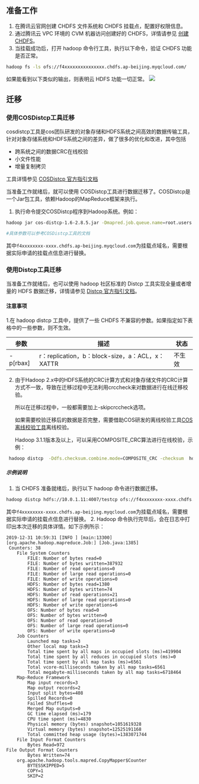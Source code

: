 ## 准备工作

1. 在腾讯云官网创建 CHDFS 文件系统和 CHDFS 挂载点，配置好权限信息。
2. 通过腾讯云 VPC 环境的 CVM 机器访问创建好的 CHDFS，详情请参见 [创建 CHDFS](https://cloud.tencent.com/document/product/1105/37234)。
3. 当挂载成功后，打开 hadoop 命令行工具，执行以下命令，验证 CHDFS 功能是否正常。
```bash
hadoop fs -ls ofs://f4xxxxxxxxxxxxxxx.chdfs.ap-beijing.myqcloud.com/
```
如果能看到以下类似的输出，则表明云 HDFS 功能一切正常。
![](https://main.qcloudimg.com/raw/3be9476976dd7da027ea6e634652c00b.png)

## 迁移

### 使用COSDistcp工具迁移

cosdistcp工具是cos团队研发的对象存储和HDFS系统之间高效的数据传输工具，针对对象存储系统和HDFS系统之间的差异，做了很多的优化和改进，其中包括

- 跨系统之间的数据CRC在线校验
- 小文件性能
- 增量复制拷贝

工具详情参见 [COSDistcp 官方指引文档](https://cloud.tencent.com/document/product/436/50272)

当准备工作就绪后，就可以使用 COSDistcp工具进行数据迁移了。COSDistcp是一个Jar包工具，依赖Hadoop的MapReduce框架来执行。

1. 执行命令提交COSDistcp程序到Hadoop系统。例如：
```bash
hadoop jar cos-distcp-1.6-2.8.5.jar -Dmapred.job.queue.name=root.users.presto --src /user/hive/warehouse/dw.db/logbak/ --srcPrefixesFile file:///home/hadoop/filebeat_gaotu_service0000 --dest ofs://f4xxxxxxxx-xxxx.chdfs.ap-beijing.myqcloud.com/user/hive/warehouse/dw.db/logbak/ --taskNumber=25 --workerNumber=10 --bandWidth=10 &

#具体参数可以参考COSDistcp工具的文档
```
其中`f4xxxxxxxx-xxxx.chdfs.ap-beijing.myqcloud.com`为挂载点域名，需要根据实际申请的挂载点信息进行替换。

### 使用Distcp工具迁移

当准备工作就绪后，也可以使用 hadoop 社区标准的 Distcp 工具实现全量或者增量的 HDFS 数据迁移，详情请参见 [Distcp 官方指引文档](https://hadoop.apache.org/docs/r1.0.4/cn/distcp.html)。

#### 注意事项

1.在 hadoop distcp 工具中，提供了一些 CHDFS 不兼容的参数。如果指定如下表格中的一些参数，则不生效。

| 参数| 描述                                        | 状态 |
| -------- | ----------------------------------------------- | -------- |
| -p[rbax] | r：replication，b：block-size，a：ACL，x：XATTR | 不生效   |

2. 由于Hadoop 2.x中的HDFS系统的CRC计算方式和对象存储文件的CRC计算方式不一致，导致在迁移过程中无法利用crccheck来对数据进行在线迁移校验。
  
   所以在迁移过程中，一般都需要加上-skipcrccheck选项。
  
   如果需要校验迁移后的数据是否完整，需要借助COS研发的离线校验工具[COS离线校验工具](https://cloud.tencent.com/document/product/436/41459)离线校验。
  
   Hadoop 3.1.1版本及以上，可以采用COMPOSITE_CRC算法进行在线校验，示例：
  ```bash
   hadoop distcp  -Ddfs.checksum.combine.mode=COMPOSITE_CRC -checksum  hdfs://10.0.1.11:4007/testcp ofs://f4xxxxxxxx-xxxx.chdfs.ap-beijing.myqcloud.com/
  ```
 
##### 示例说明

1. 当 CHDFS 准备就绪后，执行以下 hadoop 命令进行数据迁移。
```bash
hadoop distcp hdfs://10.0.1.11:4007/testcp ofs://f4xxxxxxxx-xxxx.chdfs.ap-beijing.myqcloud.com/
```
其中`f4xxxxxxxx-xxxx.chdfs.ap-beijing.myqcloud.com`为挂载点域名，需要根据实际申请的挂载点信息进行替换。
2. Hadoop 命令执行完毕后，会在日志中打印出本次迁移的具体详情。如下示例所示：
```plaintext
2019-12-31 10:59:31 [INFO ] [main:13300] [org.apache.hadoop.mapreduce.Job:] [Job.java:1385]
 Counters: 38
    File System Counters
        FILE: Number of bytes read=0
        FILE: Number of bytes written=387932
        FILE: Number of read operations=0
        FILE: Number of large read operations=0
        FILE: Number of write operations=0
        HDFS: Number of bytes read=1380
        HDFS: Number of bytes written=74
        HDFS: Number of read operations=21
        HDFS: Number of large read operations=0
        HDFS: Number of write operations=6
        OFS: Number of bytes read=0
        OFS: Number of bytes written=0
        OFS: Number of read operations=0
        OFS: Number of large read operations=0
        OFS: Number of write operations=0
    Job Counters
        Launched map tasks=3
        Other local map tasks=3
        Total time spent by all maps in occupied slots (ms)=419904
        Total time spent by all reduces in occupied slots (ms)=0
        Total time spent by all map tasks (ms)=6561
        Total vcore-milliseconds taken by all map tasks=6561
        Total megabyte-milliseconds taken by all map tasks=6718464
    Map-Reduce Framework
        Map input records=3
        Map output records=2
        Input split bytes=408
        Spilled Records=0
        Failed Shuffles=0
        Merged Map outputs=0
        GC time elapsed (ms)=179
        CPU time spent (ms)=4830
        Physical memory (bytes) snapshot=1051619328
        Virtual memory (bytes) snapshot=12525191168
        Total committed heap usage (bytes)=1383071744
    File Input Format Counters
        Bytes Read=972
File Output Format Counters
        Bytes Written=74
    org.apache.hadoop.tools.mapred.CopyMapper$Counter
        BYTESSKIPPED=5
        COPY=1
        SKIP=2
```

